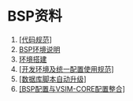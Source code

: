 # BSP资料

1. [[代码规范]](/代码规范.html "代码规范")
1. [BSP环境说明](http://192.168.1.147:8090/pages/viewpage.action?pageId=16023557 "BSP环境说明")
1. [环境搭建](http://192.168.1.147:8090/pages/viewpage.action?pageId=16023666 "BSP环境说明")
1. [[开发环境及统一配置使用规范]](/BSP环境说明.html "BSP环境说明")
1. [[数据库脚本自动升级]](/数据库脚本自动升级.html "数据库脚本自动升级")
1. [[BSP配置与VSIM-CORE配置整合]](/BSP配置与VSIM-CORE配置整合.html "与VSIM-CORE配置整合")
